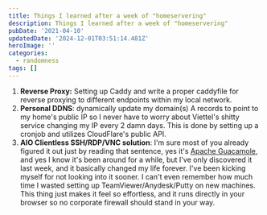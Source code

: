 ```yaml
---
title: Things I learned after a week of "homeservering"
description: Things I learned after a week of "homeservering"
pubDate: '2021-04-10'
updatedDate: '2024-12-01T03:51:14.481Z'
heroImage: ''
categories:
  - randomness
tags: []
---
```


1. **Reverse Proxy:** Setting up Caddy and write a proper caddyfile for reverse proxying to different endpoints within my local network.
2. **Personal DDNS**: dynamically update my domain(s) A records to point to my home's public IP so I never have to worry about Viettel's shitty service changing my IP every 2 damn days. This is done by setting up a cronjob and utilizes CloudFlare's public API.
3. **AIO Clientless SSH/RDP/VNC solution**: I'm sure most of you already figured it out just by reading that sentence, yes it's [Apache Guacamole](https://guacamole.apache.org/), and yes I know it's been around for a while, but I've only discovered it last week, and it basically changed my life forever. I've been kicking myself for not looking into it sooner. I can't even remember how much time I wasted setting up TeamViewer/Anydesk/Putty on new machines. This thing just makes it feel so effortless, and it runs directly in your browser so no corporate firewall should stand in your way.
